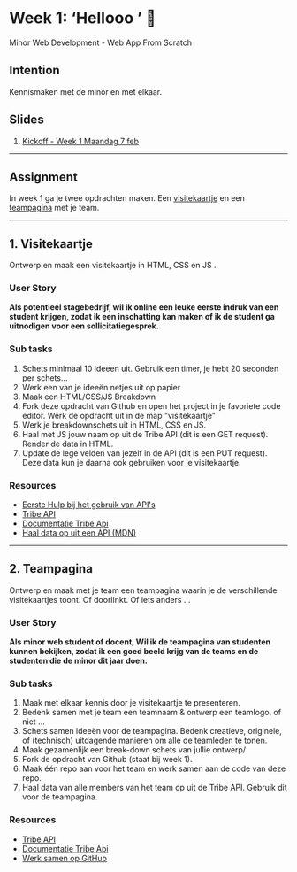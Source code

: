 # Week 1: ‘Hellooo ’ 🤸

Minor Web Development - Web App From Scratch

## Intention

Kennismaken met de minor en met elkaar.

## Slides

1. [Kickoff - Week 1 Maandag 7 feb](https://github.com/cmda-minor-web/web-app-from-scratch-2122/blob/main/course/WAFS-W1-01-Kickoff.pdf)

---  

## Assignment

In week 1 ga je twee opdrachten maken. Een [visitekaartje](#1-visitekaartje) en een [teampagina](#2-teampagina) met je team.

---

## 1. Visitekaartje

Ontwerp en maak een visitekaartje in HTML, CSS en JS .

### User Story

**Als potentieel stagebedrijf,
wil ik online een leuke eerste indruk van een student krijgen,
zodat ik een inschatting kan maken of ik de student ga uitnodigen voor een sollicitatiegesprek.**

### Sub tasks

1. Schets minimaal 10 ideeen uit. Gebruik een timer, je hebt 20 seconden per schets...
2. Werk een van je ideeën netjes uit op papier
3. Maak een HTML/CSS/JS Breakdown 
4. Fork deze opdracht van Github en open het project in je favoriete code editor. Werk de opdracht uit in de map "visitekaartje"
5. Werk je breakdownschets uit in HTML, CSS en JS.
6. Haal met JS jouw naam op uit de Tribe API (dit is een GET request). Render de data in HTML.
7. Update de lege velden van jezelf in de API (dit is een PUT request). Deze data kun je daarna ook gebruiken voor je visitekaartje.

### Resources

- [Eerste Hulp bij het gebruik van API's](https://cmda-minor-web.github.io/kickoff-2021/eerste-hulp-bij-het-gebruik-van-apis.pdf)
- [Tribe API](https://github.com/fdnd-apis/tribe)
- [Documentatie Tribe Api](https://redocly.github.io/redoc/?url=https://tribe.api.fdnd.nl/v1)
- [Haal data op uit een API (MDN)](https://developer.mozilla.org/en-US/docs/Learn/JavaScript/Client-side_web_APIs/Fetching_data)

---

## 2. Teampagina

Ontwerp en maak met je team een teampagina waarin je de verschillende visitekaartjes toont. Of doorlinkt. Of iets anders ...

### User Story

**Als minor web student of docent,
Wil ik de teampagina van studenten kunnen bekijken,
zodat ik een goed beeld krijg van de teams en de studenten die de minor dit jaar doen.**

### Sub tasks

1. Maak met elkaar kennis door je visitekaartje te presenteren.
2. Bedenk samen met je team een teamnaam & ontwerp een teamlogo, of niet …
3. Schets samen ideeën voor de teampagina. Bedenk creatieve, originele, of (technisch) uitdagende manieren om alle de teamleden te tonen.
4. Maak gezamenlijk een break-down schets van jullie ontwerp/
5. Fork de opdracht van Github (staat bij week 1).
6. Maak één repo aan voor het team en werk samen aan de code van deze repo.
7. Haal data van alle members van het team op uit de Tribe API. Gebruik dit voor de teampagina.

### Resources

- [Tribe API](https://github.com/fdnd-apis/tribe)
- [Documentatie Tribe Api](https://redocly.github.io/redoc/?url=https://tribe.api.fdnd.nl/v1)
- [Werk samen op GitHub](https://github.com/udit-001/Collaboration-For-Beginners)
